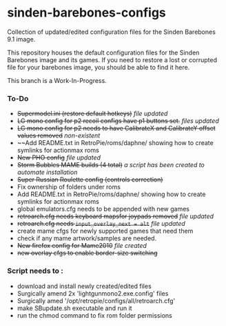 # sinden-barebones-configs
Collection of updated/edited configuration files for the Sinden Barebones 9.1 image.  

This repository houses the default configuration files for the Sinden Barebones image and its games.  If you need to restore a lost or corrupted file for your barebones image, you should be able to find it here.

This branch is a Work-In-Progress.

### To-Do ###

 
- ~~Supermodel.ini (restore default hotkeys)~~ *file updated*
- ~~LG mono config for p2 recoil configs have p1 buttons set.~~ *files updated*
- ~~LG mono config for p2 needs to have CalibrateX and CalibrateY offset values removed~~ *non-existent*
- ~~Add README.txt in RetroPie/roms/daphne/ showing how to create symlinks for actionmax roms
- ~~New PHO config~~ *file updated*
- ~~Storm Bubbles MAME builds (4 total)~~ *a script has been created to automate installation*
- ~~Super Russian Roulette config (controls correction)~~
- Fix ownership of folders under roms
- Add README.txt in RetroPie/roms/daphne/ showing how to create symlinks for actionmax roms
- global emulators.cfg needs to be appended with new games
- ~~retroarch.cfg needs keyboard mapsfor joypads removed~~ *file updated*
- ~~retroarch.cfg needs `input_overlay_next = alt`~~ *file updated*
- create mame cfgs for newly supported games that need them
- check if any mame artwork/samples are needed.
- ~~New firefox config for Mame2010~~ *file created*
- ~~new overlay cfgs to enable border-size switching~~

### Script needs to : ###
- download and install newly created/edited files
- Surgically amend 2x 'lightgunmono2.exe.config' files
- Surgically amed '/opt/retropie/configs/all/retroarch.cfg'
- make SBupdate.sh executable and run it
- run the chmod command to fix rom folder permissions

